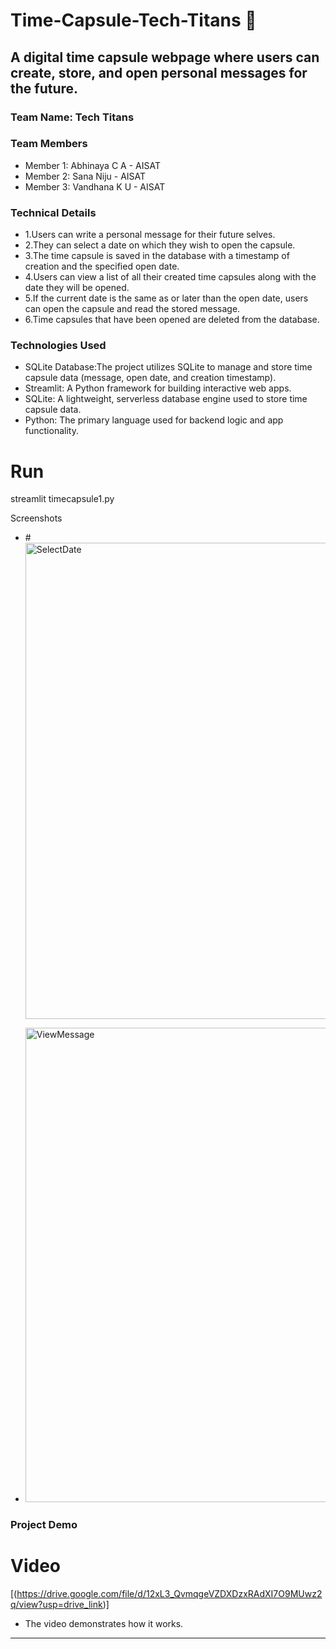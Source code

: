 # Time-Capsule-Tech-Titans 🎯


## A digital time capsule webpage where users can create, store, and open personal messages for the future.
### Team Name: Tech Titans


### Team Members
- Member 1: Abhinaya C A - AISAT
- Member 2: Sana Niju - AISAT
- Member 3: Vandhana K U - AISAT

### Technical Details
- 1.Users can write a personal message for their future selves.
- 2.They can select a date on which they wish to open the capsule.
- 3.The time capsule is saved in the database with a timestamp of creation and the specified open date.
- 4.Users can view a list of all their created time capsules along with the date they will be opened.
- 5.If the current date is the same as or later than the open date, users can open the capsule and read the stored message.
- 6.Time capsules that have been opened are deleted from the database.

### Technologies Used
- SQLite Database:The project utilizes SQLite to manage and store time capsule data (message, open date, and creation timestamp).
- Streamlit: A Python framework for building interactive web apps.
- SQLite: A lightweight, serverless database engine used to store time capsule data.
- Python: The primary language used for backend logic and app functionality.

# Run
streamlit timecapsule1.py

 Screenshots
- #<img width="1785" height="762" alt="SelectDate" src="https://github.com/user-attachments/assets/741c2a0e-f716-4fe0-9d16-c37fcf6bcfdf" />

- <img width="1792" height="759" alt="ViewMessage" src="https://github.com/user-attachments/assets/58ac5a1c-c509-4dc5-ac02-c4cbd6452a75" />

### Project Demo
# Video
[(https://drive.google.com/file/d/12xL3_QvmqgeVZDXDzxRAdXI7O9MUwz2q/view?usp=drive_link)]
- The video demonstrates how it works.

---


